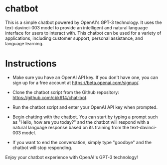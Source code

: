 # chatbot
This is a simple chatbot powered by OpenAI's GPT-3 technology. It uses the text-davinci-003 model to provide an intelligent and natural language interface for users to interact with. This chatbot can be used for a variety of applications, including customer support, personal assistance, and language learning.

# Instructions

* Make sure you have an OpenAI API key. If you don't have one, you can sign up for a free account at https://beta.openai.com/signup/.

* Clone the chatbot script from the Github repository: https://github.com/cbk914/chat-bot.

* Run the chatbot script and enter your OpenAI API key when prompted.

* Begin chatting with the chatbot. You can start by typing a prompt such as "Hello, how are you today?" and the chatbot will respond with a natural language response based on its training from the text-davinci-003 model.

* If you want to end the conversation, simply type "goodbye" and the chatbot will stop responding.


Enjoy your chatbot experience with OpenAI's GPT-3 technology!
